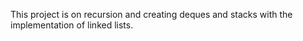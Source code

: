 This project is on recursion and creating deques and stacks with the implementation of linked lists.